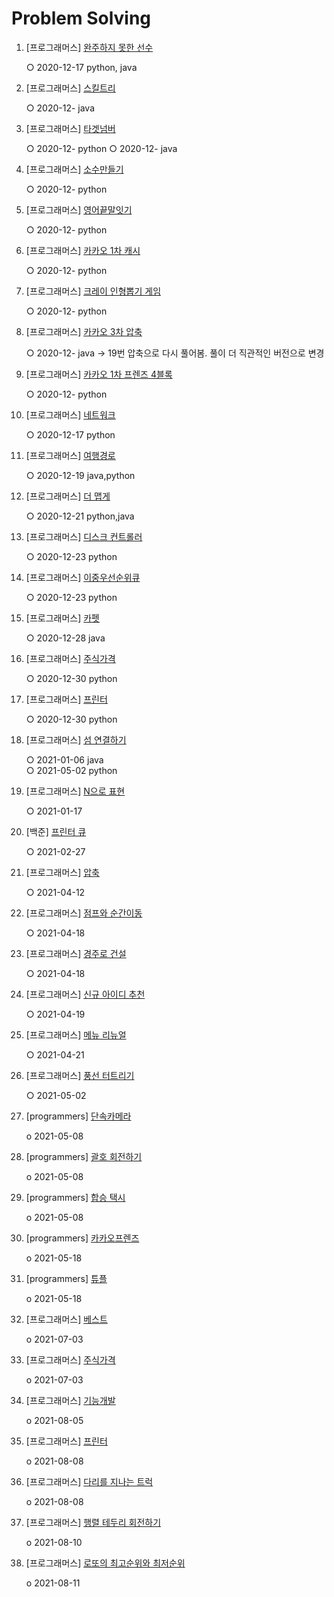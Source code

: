 # Problem Solving

1. [프로그래머스] [완주하지 못한 선수](https://programmers.co.kr/learn/courses/30/lessons/42576)
   
   ○ 2020-12-17 python, java
   
2. [프로그래머스] [스킬트리](https://programmers.co.kr/learn/courses/30/lessons/49993)

   ○ 2020-12- java
   
3. [프로그래머스] [타겟넘버](https://programmers.co.kr/learn/courses/30/lessons/43165)

   ○ 2020-12- python
   ○ 2020-12- java
   
4. [프로그래머스] [소수만들기](https://programmers.co.kr/learn/courses/30/lessons/12977)

   ○ 2020-12- python
      
5. [프로그래머스] [영어끝말잇기](https://programmers.co.kr/learn/courses/30/lessons/12981)

   ○ 2020-12- python   
   
6. [프로그래머스] [카카오 1차 캐시](https://programmers.co.kr/learn/courses/30/lessons/17680)

   ○ 2020-12- python
      
7. [프로그래머스] [크레이 인형뽑기 게임](https://programmers.co.kr/learn/courses/30/lessons/64061)

   ○ 2020-12- python
   
8. [프로그래머스] [카카오 3차 압축](https://programmers.co.kr/learn/courses/30/lessons/17684)

   ○ 2020-12- java  -> 19번 압축으로 다시 풀어봄. 풀이 더 직관적인 버전으로 변경
   
9. [프로그래머스] [카카오 1차 프렌즈 4블록](https://programmers.co.kr/learn/courses/30/lessons/17679)

   ○ 2020-12- python
   
10. [프로그래머스] [네트워크](https://programmers.co.kr/learn/courses/30/lessons/43162)

    ○ 2020-12-17 python
    
11. [프로그래머스] [여행경로](https://programmers.co.kr/learn/courses/30/lessons/43164)

    ○ 2020-12-19 java,python
    
12. [프로그래머스] [더 맵게](https://programmers.co.kr/learn/courses/30/lessons/42626)

    ○ 2020-12-21 python,java
13. [프로그래머스] [디스크 컨트롤러](https://programmers.co.kr/learn/courses/30/lessons/42627)

    ○ 2020-12-23 python
14. [프로그래머스] [이중우선순위큐](https://programmers.co.kr/learn/courses/30/lessons/42628)

    ○ 2020-12-23 python
15. [프로그래머스] [카펫](https://programmers.co.kr/learn/courses/30/lessons/42842)

    ○ 2020-12-28 java   
16. [프로그래머스] [주식가격](https://programmers.co.kr/learn/courses/30/lessons/42584)

    ○ 2020-12-30 python   
15. [프로그래머스] [프린터](https://programmers.co.kr/learn/courses/30/lessons/42587)

    ○ 2020-12-30 python   
16. [프로그래머스] [섬 연결하기](https://programmers.co.kr/learn/courses/30/lessons/42861)

    ○ 2021-01-06 java  
    ○ 2021-05-02 python
17. [프로그래머스] [N으로 표현](https://programmers.co.kr/learn/courses/30/lessons/42895)

    ○ 2021-01-17  
    
18. [백준] [프린터 큐](https://www.acmicpc.net/problem/1966)
    
    ○ 2021-02-27
    
19. [프로그래머스] [압축](https://programmers.co.kr/learn/courses/30/lessons/17684?language=java)
    
    ○ 2021-04-12
    
    
20. [프로그래머스] [점프와 순간이동](https://programmers.co.kr/learn/courses/30/lessons/12980?language=java)
    
    ○ 2021-04-18

20. [프로그래머스] [경주로 건설](https://programmers.co.kr/learn/courses/30/lessons/67259)
    
    ○ 2021-04-18
21. [프로그래머스] [신규 아이디 추천](https://programmers.co.kr/learn/courses/30/lessons/72410?language=python3)
    
    ○ 2021-04-19
22. [프로그래머스] [메뉴 리뉴얼](https://programmers.co.kr/learn/courses/30/lessons/72411?language=python3)
    
    ○ 2021-04-21
23. [프로그래머스] [풍선 터트리기](https://programmers.co.kr/learn/courses/30/lessons/68646)
    
    ○ 2021-05-02
    
24. [programmers] [단속카메라](https://programmers.co.kr/learn/courses/30/lessons/42884)
    
    o 2021-05-08
25. [programmers] [괄호 회전하기](https://programmers.co.kr/learn/courses/30/lessons/76502)
    
    o 2021-05-08
26. [programmers] [합승 택시](https://programmers.co.kr/learn/courses/30/lessons/72413?language=python3)
    
    o 2021-05-08
27. [programmers] [카카오프렌즈](https://programmers.co.kr/learn/courses/30/lessons/1829)
    
    o 2021-05-18
28. [programmers] [튜플](https://programmers.co.kr/learn/courses/30/lessons/64065?language=python3)
    
    o 2021-05-18
29. [프로그래머스] [베스트](https://programmers.co.kr/learn/courses/30/lessons/42579?language=java)
    
    o 2021-07-03
30. [프로그래머스] [주식가격](https://programmers.co.kr/learn/courses/30/lessons/42584?language=java)
    
    o 2021-07-03
31. [프로그래머스] [기능개발](https://programmers.co.kr/learn/courses/30/lessons/42586?language=java)
    
    o 2021-08-05
32. [프로그래머스] [프린터](https://programmers.co.kr/learn/courses/30/lessons/42587)
    
    o 2021-08-08
33. [프로그래머스] [다리를 지나는 트럭](https://programmers.co.kr/learn/courses/30/lessons/42583?language=java)
    
    o 2021-08-08
34. [프로그래머스] [행렬 테두리 회전하기](https://programmers.co.kr/learn/courses/30/lessons/77485)
    
    o 2021-08-10
35. [프로그래머스] [로또의 최고순위와 최저순위](https://programmers.co.kr/learn/courses/30/lessons/77484)
    
    o 2021-08-11
